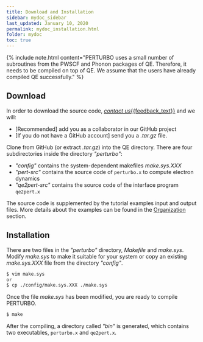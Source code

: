 ```yaml
---
title: Download and Installation
sidebar: mydoc_sidebar
last_updated: January 10, 2020
permalink: mydoc_installation.html
folder: mydoc
toc: true
---
```



{% include note.html content="PERTURBO uses a small number of subroutines from the PWSCF and Phonon packages of QE. Therefore, it needs to be compiled on top of QE. We assume that the users have already compiled QE successfully." %}


## Download

In order to download the source code,
<a class="email" title="Submit feedback" href="#" onclick="javascript:window.location='mailto:{{site.feedback_email}}?subject={{site.feedback_subject_line}} &body=I would like to download the PERTURBO code.' "><i class="fa fa-envelope-o"> contact us</i>{{feedback_text}}</a> and we will:

- [Recommended] add you as a collaborator in our GitHub project
- [If you do not have a GitHub account] send you a _.tar.gz_ file.

<!--
Perturbo is distributed as a gzipped tar file, e.g. _perturbo-x.x.tar.gz_ (x.x is the version number). 
Download _perturbo-x.x.tar.gz_ and move it into the QE directory. 
Change into the QE directory and unpack it


```bash
$ cd <Quantum Espresso directory>
$ tar -xvzf perturbo-x.x.tar.gz
```

which creates a directory containing the source files, utitlities, documentation, and examples. 
Change into the directory _"perturbo-x.x"_.

```bash
$ cd perturbo-x.x
```
-->

Clone from GitHub (or extract _.tar.gz_) into the QE directory.
There are four subdirectories inside the directory _"perturbo"_:

* _"config"_ contains the system-dependent makefiles _make.sys.XXX_
* _"pert-src"_ contains the source code of `perturbo.x` to compute electron dynamics 
* _"qe2pert-src"_ contains the source code of the interface program `qe2pert.x`

<!--
* _"examples"_ has input files for examples and tutorials on `perturbo.x` and `qe2pert.x`
-->

The source code is supplemented by the tutorial examples input and output files. More details about the examples can be found in the [Organization](mydoc_org.html) section.

## Installation
There are two files in the _"perturbo"_ directory, _Makefile_ and _make.sys_. Modify _make.sys_ to make it suitable for your system or copy an existing _make.sys.XXX_ file from the directory _"config"_.

```bash
$ vim make.sys
or 
$ cp ./config/make.sys.XXX ./make.sys
```

Once the file _make.sys_ has been modified, you are ready to compile PERTURBO.

```bash
$ make
```

After the compiling, a directory called _"bin"_ is generated, which contains two executables, `perturbo.x` and `qe2pert.x`.
